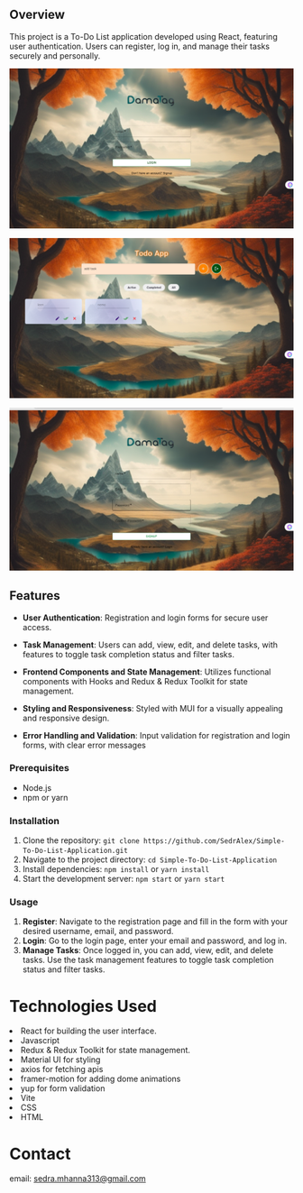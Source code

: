 ## Overview

This project is a To-Do List application developed using React, featuring user authentication. Users can register, log in, and manage their tasks securely and personally.

![Screenshot 2024-3-16 104039](https://github.com/SedrAlex/Simple-To-Do-List-Application/blob/master/src/assets/images/Screen%20Shot%202024-03-16%20at%2012.39.02%20PM.png)


![Screenshot 2024-3-16 104039](https://github.com/SedrAlex/Simple-To-Do-List-Application/blob/master/src/assets/images/Screen%20Shot%202024-03-16%20at%2012.39.55%20PM.png)

![Screenshot 2024-3-16 104039](https://github.com/SedrAlex/Simple-To-Do-List-Application/blob/master/src/assets/images/Screen%20Shot%202024-03-16%20at%2012.38.54%20PM.png)

## Features

- **User Authentication**: Registration and login forms for secure user access.

- **Task Management**: Users can add, view, edit, and delete tasks, with features to toggle task completion status and filter tasks.
- **Frontend Components and State Management**: Utilizes functional components with Hooks and Redux & Redux Toolkit for state management.
- **Styling and Responsiveness**: Styled with MUI for a visually appealing and responsive design.
- **Error Handling and Validation**: Input validation for registration and login forms, with clear error messages

### Prerequisites

- Node.js
- npm or yarn

### Installation

1. Clone the repository: `git clone https://github.com/SedrAlex/Simple-To-Do-List-Application.git`
2. Navigate to the project directory: `cd Simple-To-Do-List-Application`
3. Install dependencies: `npm install` or `yarn install`
4. Start the development server: `npm start` or `yarn start`

### Usage

1. **Register**: Navigate to the registration page and fill in the form with your desired username, email, and password.
2. **Login**: Go to the login page, enter your email and password, and log in.
3. **Manage Tasks**: Once logged in, you can add, view, edit, and delete tasks. Use the task management features to toggle task completion status and filter tasks.

# Technologies Used

  <li>React for building the user interface.</li>
  <li>Javascript</li>
  <li>Redux & Redux Toolkit for state management.</li>
  <li>Material UI for styling</li>
  <li>axios for fetching apis</li>
<li>framer-motion for adding dome animations</li>
<li>yup for form validation</li>
  <li>Vite</li>
  <li>CSS</li>
  <li>HTML</li>
</ul>

# Contact

email: sedra.mhanna313@gmail.com
